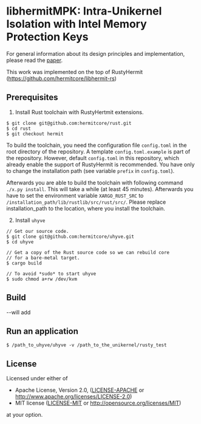 # libhermitMPK: Intra-Unikernel Isolation with Intel Memory Protection Keys

For general information about its design principles and implementation, please read the [paper](https://www.ssrg.ece.vt.edu/papers/vee20-mpk.pdf).

This work was implemented on the top of RustyHermit (https://github.com/hermitcore/libhermit-rs)

## Prerequisites
1. Install Rust toolchain with RustyHertmit extensions.
```
$ git clone git@github.com:hermitcore/rust.git
$ cd rust
$ git checkout hermit
```
To build the toolchain, you need the configuration file `config.toml` in the root directory of the repository. 
A template `config.toml.example` is part of the repository. 
However, default `config.toml` in this repository, which already enable the support of RustyHermit is recommended.
You have only to change the installation path (see variable `prefix` in `config.toml`).

Afterwards you are able to build the toolchain with following command `./x.py install`.
This will take a while (at least 45 minutes).
Afterwards you have to set the environment variable `XARGO_RUST_SRC` to `/installation_path/lib/rustlib/src/rust/src/`.
Please replace installation_path to the location, where you install the toolchain.

2. Install `uhyve`
```
// Get our source code.
$ git clone git@github.com:hermitcore/uhyve.git
$ cd uhyve

// Get a copy of the Rust source code so we can rebuild core
// for a bare-metal target.
$ cargo build

// To avoid *sudo* to start uhyve
$ sudo chmod a+rw /dev/kvm
```
## Build
--will add

## Run an application
```
$ /path_to_uhyve/uhyve -v /path_to_the_unikernel/rusty_test
```
## License

Licensed under either of

* Apache License, Version 2.0, ([LICENSE-APACHE](LICENSE-APACHE) or http://www.apache.org/licenses/LICENSE-2.0)
* MIT license ([LICENSE-MIT](LICENSE-MIT) or http://opensource.org/licenses/MIT)

at your option.
